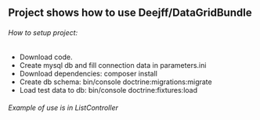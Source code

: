 ## Project shows how to use Deejff/DataGridBundle

###### How to setup project:

- Download code.
- Create mysql db and fill connection data in parameters.ini
- Download dependencies: composer install
- Create db schema: bin/console doctrine:migrations:migrate
- Load test data to db: bin/console doctrine:fixtures:load

###### Example of use is in ListController
